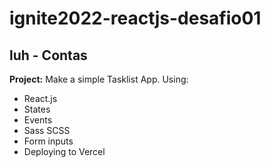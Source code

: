 # ignite2022-reactjs-desafio01

<h2>luh - Contas</h2>

<strong>Project:</strong> Make a simple Tasklist App. Using:

<ul>
  <li>React.js</li>
  <li>States</li>
  <li>Events</li>
  <li>Sass SCSS</li>  
  <li>Form inputs</li>
  <li>Deploying to Vercel</li>
</ul>
